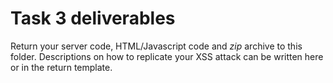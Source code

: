 # Task 3 deliverables

Return your server code, HTML/Javascript code and *zip* archive to this folder. Descriptions on how to replicate your XSS attack can be written here or in the return template.